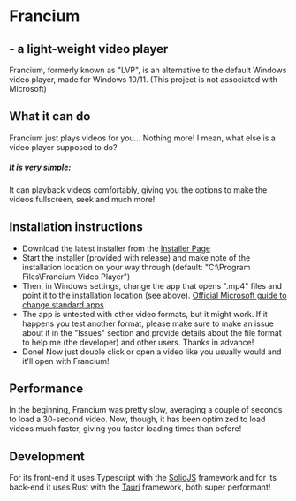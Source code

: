# Francium
## - a light-weight video player
Francium, formerly known as "LVP", is an alternative to the default Windows video player, made for Windows 10/11. (This project is not associated with Microsoft)

## What it can do
Francium just plays videos for you... Nothing more! I mean, what else is a video player supposed to do?

##### **It is very simple:**
It can playback videos comfortably, giving you the options to make the videos fullscreen, seek and much more!

## Installation instructions
- Download the latest installer from the [Installer Page](https://github.com/vld-b/Francium-video-player/releases)
- Start the installer (provided with release) and make note of the installation location on your way through (default: "C:\Program Files\Francium Video Player")
- Then, in Windows settings, change the app that opens ".mp4" files and point it to the installation location (see above). [Official Microsoft guide to change standard apps](https://support.microsoft.com/en-us/windows/change-default-programs-in-windows-e5d82cad-17d1-c53b-3505-f10a32e1894d)
- The app is untested with other video formats, but it might work. If it happens you test another format, please make sure to make an issue about it in the "Issues" section and provide details about the file format to help me (the developer) and other users. Thanks in advance!
- Done! Now just double click or open a video like you usually would and it'll open with Francium!

## Performance
In the beginning, Francium was pretty slow, averaging a couple of seconds to load a 30-second video. Now, though, it has been optimized to load videos much faster, giving you faster loading times than before!

## Development
For its front-end it uses Typescript with the [SolidJS](https://www.solidjs.com) framework and for its back-end it uses Rust with the [Tauri](https://tauri.app) framework, both super performant!